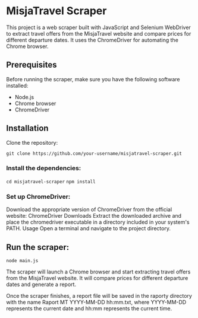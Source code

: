 # MisjaTravel Scraper
This project is a web scraper built with JavaScript and Selenium WebDriver to extract travel offers from the MisjaTravel website and compare prices for different departure dates. It uses the ChromeDriver for automating the Chrome browser.

## Prerequisites
Before running the scraper, make sure you have the following software installed:

- Node.js
- Chrome browser
- ChromeDriver

## Installation
Clone the repository:

`git clone https://github.com/your-username/misjatravel-scraper.git`

### Install the dependencies:

`cd misjatravel-scraper`
`npm install`


### Set up ChromeDriver:

Download the appropriate version of ChromeDriver from the official website: ChromeDriver Downloads
Extract the downloaded archive and place the chromedriver executable in a directory included in your system's PATH.
Usage
Open a terminal and navigate to the project directory.

## Run the scraper:

`node main.js`

The scraper will launch a Chrome browser and start extracting travel offers from the MisjaTravel website. It will compare prices for different departure dates and generate a report.

Once the scraper finishes, a report file will be saved in the raporty directory with the name Raport MT YYYY-MM-DD hh:mm.txt, where YYYY-MM-DD represents the current date and hh:mm represents the current time.